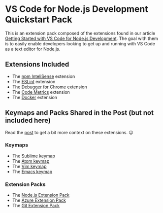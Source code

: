 
# VS Code for Node.js Development Quickstart Pack

This is an extension pack composed of the extensions found in our article [Getting Started with VS Code for Node.js Development](https://nodesource.com/blog/getting-started-with-vs-code-for-node-js-development). The goal with them is to easily enable developers looking to get up and running with VS Code as a text editor for Node.js.

## Extensions Included

- The [npm InteliSense](https://marketplace.visualstudio.com/items?itemName=christian-kohler.npm-intellisense) extension
- The [ESLint](https://marketplace.visualstudio.com/items?itemName=dbaeumer.vscode-eslint) extension
- The [Debugger for Chrome](https://marketplace.visualstudio.com/items?itemName=msjsdiag.debugger-for-chrome) extension
- The [Code Metrics](https://marketplace.visualstudio.com/items?itemName=kisstkondoros.vscode-codemetrics) extension
- The [Docker](https://marketplace.visualstudio.com/items?itemName=PeterJausovec.vscode-docker) extension 

## Keymaps and Packs Shared in the Post (but not included here)
Read the [post](https://nodesource.com/blog/getting-started-with-vs-code-for-node-js-development) to get a bit more context on these extensions. 😉

### Keymaps
- The [Sublime keymap](https://marketplace.visualstudio.com/items?itemName=ms-vscode.sublime-keybindings)
- The [Atom keymap](https://marketplace.visualstudio.com/items?itemName=ms-vscode.atom-keybindings)
- The [Vim keymap](https://marketplace.visualstudio.com/items?itemName=vscodevim.vim)
- The [Emacs keymap](https://marketplace.visualstudio.com/items?itemName=hiro-sun.vscode-emacs)

### Extension Packs
- The [Node.js Extension Pack](https://marketplace.visualstudio.com/items?itemName=waderyan.nodejs-extension-pack)
- The [Azure Extension Pack](https://marketplace.visualstudio.com/items?itemName=ms-vscode.vscode-azureextensionpack)
- The [Git Extension Pack](https://marketplace.visualstudio.com/items?itemName=donjayamanne.git-extension-pack)

